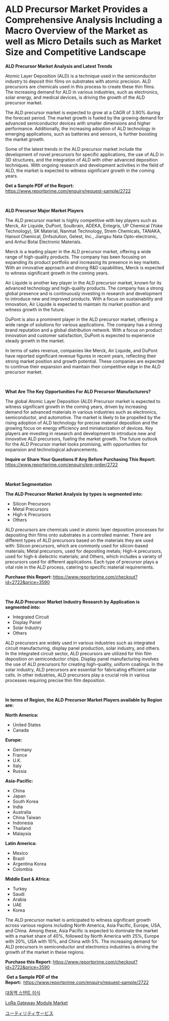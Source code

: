 <p><h1>ALD Precursor Market Provides a Comprehensive Analysis Including a Macro Overview of the Market as well as Micro Details such as Market Size and Competitive Landscape</h1></p><p><strong>ALD Precursor Market Analysis and Latest Trends</strong></p>
<p><p>Atomic Layer Deposition (ALD) is a technique used in the semiconductor industry to deposit thin films on substrates with atomic precision. ALD precursors are chemicals used in this process to create these thin films. The increasing demand for ALD in various industries, such as electronics, solar energy, and medical devices, is driving the growth of the ALD precursor market.</p><p>The ALD precursor market is expected to grow at a CAGR of 3.90% during the forecast period. The market growth is fueled by the growing demand for advanced semiconductor devices with smaller dimensions and higher performance. Additionally, the increasing adoption of ALD technology in emerging applications, such as batteries and sensors, is further boosting the market growth.</p><p>Some of the latest trends in the ALD precursor market include the development of novel precursors for specific applications, the use of ALD in 3D structures, and the integration of ALD with other advanced deposition techniques. With ongoing research and development activities in the field of ALD, the market is expected to witness significant growth in the coming years.</p></p>
<p><strong>Get a Sample PDF of the Report:&nbsp;</strong> <a href="https://www.reportprime.com/enquiry/request-sample/2722">https://www.reportprime.com/enquiry/request-sample/2722</a></p>
<p>&nbsp;</p>
<p><strong>ALD Precursor Major Market Players</strong></p>
<p><p>The ALD precursor market is highly competitive with key players such as Merck, Air Liquide, DuPont, Soulbrain, ADEKA, Entegris, UP Chemical (Yoke Technology), SK Material, Nanmat Technology, Strem Chemicals, TANAKA, Hansol Chemical, Dnfsolution, Gelest, Inc., Jiangsu Nata Opto-electronic, and Anhui Botai Electronic Materials.</p><p>Merck is a leading player in the ALD precursor market, offering a wide range of high-quality products. The company has been focusing on expanding its product portfolio and increasing its presence in key markets. With an innovative approach and strong R&D capabilities, Merck is expected to witness significant growth in the coming years.</p><p>Air Liquide is another key player in the ALD precursor market, known for its advanced technology and high-quality products. The company has a strong global presence and is continuously investing in research and development to introduce new and improved products. With a focus on sustainability and innovation, Air Liquide is expected to maintain its market position and witness growth in the future.</p><p>DuPont is also a prominent player in the ALD precursor market, offering a wide range of solutions for various applications. The company has a strong brand reputation and a global distribution network. With a focus on product innovation and customer satisfaction, DuPont is expected to experience steady growth in the market.</p><p>In terms of sales revenue, companies like Merck, Air Liquide, and DuPont have reported significant revenue figures in recent years, reflecting their strong market position and growth potential. These companies are expected to continue their expansion and maintain their competitive edge in the ALD precursor market.</p></p>
<p>&nbsp;</p>
<p><strong>What Are The Key Opportunities For ALD Precursor Manufacturers?</strong></p>
<p><p>The global Atomic Layer Deposition (ALD) Precursor market is expected to witness significant growth in the coming years, driven by increasing demand for advanced materials in various industries such as electronics, semiconductor, and automotive. The market is likely to be propelled by the rising adoption of ALD technology for precise material deposition and the growing focus on energy efficiency and miniaturization of devices. Key players are investing in research and development to introduce new and innovative ALD precursors, fueling the market growth. The future outlook for the ALD Precursor market looks promising, with opportunities for expansion and technological advancements.</p></p>
<p><strong>Inquire or Share Your Questions If Any Before Purchasing This Report:</strong> <a href="https://www.reportprime.com/enquiry/pre-order/2722">https://www.reportprime.com/enquiry/pre-order/2722</a></p>
<p>&nbsp;</p>
<p><strong>Market Segmentation</strong></p>
<p><strong>The ALD Precursor Market Analysis by types is segmented into:</strong></p>
<p><ul><li>Silicon Precursors</li><li>Metal Precursors</li><li>High-k Precursors</li><li>Others</li></ul></p>
<p><p>ALD precursors are chemicals used in atomic layer deposition processes for depositing thin films onto substrates in a controlled manner. There are different types of ALD precursors based on the materials they are used with: Silicon precursors, which are commonly used for silicon-based materials; Metal precursors, used for depositing metals; High-k precursors, used for high-k dielectric materials; and Others, which includes a variety of precursors used for different applications. Each type of precursor plays a vital role in the ALD process, catering to specific material requirements.</p></p>
<p><strong>Purchase this Report:&nbsp;</strong><a href="https://www.reportprime.com/checkout?id=2722&price=3590">https://www.reportprime.com/checkout?id=2722&price=3590</a></p>
<p>&nbsp;</p>
<p><strong>The ALD Precursor Market Industry Research by Application is segmented into:</strong></p>
<p><ul><li>Integrated Circuit</li><li>Display Panel</li><li>Solar Industry</li><li>Others</li></ul></p>
<p><p>ALD precursors are widely used in various industries such as integrated circuit manufacturing, display panel production, solar industry, and others. In the integrated circuit sector, ALD precursors are utilized for thin film deposition on semiconductor chips. Display panel manufacturing involves the use of ALD precursors for creating high-quality, uniform coatings. In the solar industry, ALD precursors are essential for fabricating efficient solar cells. In other industries, ALD precursors play a crucial role in various processes requiring precise thin film deposition.</p></p>
<p>&nbsp;</p>
<p><strong>In terms of Region, the ALD Precursor Market Players available by Region are:</strong></p>
<p>
    <p> <strong> North America: </strong>
        <ul>
            <li>United States</li>
            <li>Canada</li>
        </ul>
        </p> 
    <p> <strong> Europe: </strong>
        <ul>
            <li>Germany</li>
            <li>France</li>
            <li>U.K.</li>
            <li>Italy</li>
            <li>Russia</li>
        </ul>
        </p> 
    <p> <strong> Asia-Pacific: </strong>
        <ul>
            <li>China</li>
            <li>Japan</li>
            <li>South Korea</li>
            <li>India</li>
            <li>Australia</li>
            <li>China Taiwan</li>
            <li>Indonesia</li>
            <li>Thailand</li>
            <li>Malaysia</li>
        </ul>
        </p> 
    <p> <strong> Latin America: </strong>
        <ul>
            <li>Mexico</li>
            <li>Brazil</li>
            <li>Argentina Korea</li>
            <li>Colombia</li>
        </ul>
        </p> 
    <p> <strong> Middle East & Africa: </strong>
        <ul>
            <li>Turkey</li>
            <li>Saudi</li>
            <li>Arabia</li>
            <li>UAE</li>
            <li>Korea</li>
        </ul>
    </p>
    </p>
<p><p>The ALD precursor market is anticipated to witness significant growth across various regions including North America, Asia Pacific, Europe, USA, and China. Among these, Asia Pacific is expected to dominate the market with a market share of 40%, followed by North America with 25%, Europe with 20%, USA with 10%, and China with 5%. The increasing demand for ALD precursors in semiconductor and electronics industries is driving the growth of the market in these regions.</p></p>
<p><strong>Purchase this Report: </strong><a href="https://www.reportprime.com/checkout?id=2722&price=3590">https://www.reportprime.com/checkout?id=2722&price=3590</a></p>
<p>&nbsp;<strong>Get a Sample PDF of the Report:&nbsp;&nbsp;</strong><a href="https://www.reportprime.com/enquiry/request-sample/2722">https://www.reportprime.com/enquiry/request-sample/2722</a></p>
<p><strong></strong></p>
<p><p><a href="https://medium.com/@arthuralety6767836754/%EB%8C%80%EB%8F%99%EB%A7%A5-%EC%8A%A4%ED%85%90%ED%8A%B8-%EA%B7%B8%EB%9E%98%ED%94%84-%EC%8B%9C%EC%9E%A5-%EC%A0%84%EB%A7%9D-%EC%82%B0%EC%97%85-%EA%B0%9C%EC%9A%94-%EB%B0%8F-%EC%98%88%EC%B8%A1-2024%EB%85%84%EB%B6%80%ED%84%B0-2031%EB%85%84%EA%B9%8C%EC%A7%80-a9cccd919157">대동맥 스텐트 이식</a></p><p><a href="https://github.com/ChiragRP21/Market-Research-Report-List-3/blob/main/lora-gateway-module-market.md">LoRa Gateway Module Market</a></p><p><a href="https://github.com/xemfu2379520/Market-Research-Report-List-1/blob/main/671620812170.md">ユーティリティサービス</a></p></p>